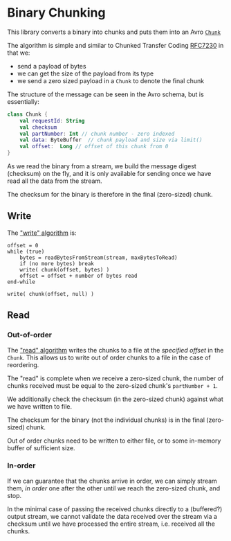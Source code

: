# Binary Chunking

This library converts a binary into chunks and puts them into an Avro
[`Chunk`](https://github.com/corda/corda-api/blob/release/os/5.0/data/avro-schema/src/main/resources/avro/net/corda/data/chunking/Chunk.avsc)

The algorithm is simple and similar to Chunked Transfer Coding
[RFC7230](https://datatracker.ietf.org/doc/html/rfc7230#page-36) in that we:

* send a payload of bytes
* we can get the size of the payload from its type
* we send a zero sized payload in a `Chunk` to denote the final chunk

The structure of the message can be seen in the Avro schema, but is essentially:

```kotlin
class Chunk {
    val requestId: String
    val checksum
    val partNumber: Int // chunk number - zero indexed
    val data: ByteBuffer  // chunk payload and size via limit()
    val offset:  Long // offset of this chunk from 0            
}
```

As we read the binary from a stream, we build the message digest (checksum) on the
fly, and it is only available for sending once we have read all the data from the stream.

The checksum for the binary is therefore in the final (zero-sized) chunk. 

## Write

The ["write" algorithm](https://github.com/corda/corda-runtime-os/blob/89b29448165e91576682d65e9ee4b205fedc071e/libs/chunking/src/main/kotlin/net/corda/chunking/impl/ChunkWriterImpl.kt#L47) is:

```
offset = 0
while (true)
    bytes = readBytesFromStream(stream, maxBytesToRead)
    if (no more bytes) break
    write( chunk(offset, bytes) )
    offset = offset + number of bytes read
end-while 

write( chunk(offset, null) )
```

## Read

### Out-of-order

The ["read" algorithm](https://github.com/corda/corda-runtime-os/blob/89b29448165e91576682d65e9ee4b205fedc071e/libs/chunking/src/main/kotlin/net/corda/chunking/impl/ChunkReaderImpl.kt#L35)
writes the chunks to a file at the _specified offset_ in the `Chunk`.  This allows us to write out of order chunks 
to a file in the case of reordering.

The "read" is complete when we receive a zero-sized chunk, the number of chunks received must be equal to 
the zero-sized chunk's `partNumber + 1`. 

We additionally check the checksum (in the zero-sized chunk) against what we have written to file.

The checksum for the binary (not the individual chunks) is in the final (zero-sized) chunk.

Out of order chunks need to be written to either file, or to some in-memory buffer of sufficient size.

### In-order

If we can guarantee that the chunks arrive in order, we can simply stream them, _in order_ one after the other until 
we reach the zero-sized chunk, and stop.

In the minimal case of passing the received chunks directly to a (buffered?) output stream, we cannot validate
the data received over the stream via a checksum until we have processed the entire stream, i.e. received
all the chunks.
